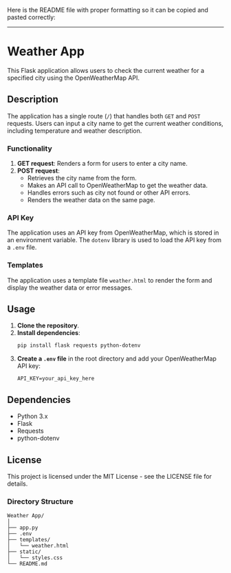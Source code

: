 Here is the README file with proper formatting so it can be copied and pasted correctly:

---

# Weather App

This Flask application allows users to check the current weather for a specified city using the OpenWeatherMap API.

## Description

The application has a single route (`/`) that handles both `GET` and `POST` requests. Users can input a city name to get the current weather conditions, including temperature and weather description.

### Functionality

1. **GET request**: Renders a form for users to enter a city name.
2. **POST request**: 
   - Retrieves the city name from the form.
   - Makes an API call to OpenWeatherMap to get the weather data.
   - Handles errors such as city not found or other API errors.
   - Renders the weather data on the same page.

### API Key

The application uses an API key from OpenWeatherMap, which is stored in an environment variable. The `dotenv` library is used to load the API key from a `.env` file.

### Templates

The application uses a template file `weather.html` to render the form and display the weather data or error messages.

## Usage

1. **Clone the repository**.
2. **Install dependencies**:
    ```sh
    pip install flask requests python-dotenv
    ```
3. **Create a `.env` file** in the root directory and add your OpenWeatherMap API key:
    ```
    API_KEY=your_api_key_here
    ```


## Dependencies

- Python 3.x
- Flask
- Requests
- python-dotenv

## License

This project is licensed under the MIT License - see the LICENSE file for details.

### Directory Structure

```
Weather App/
│
├── app.py
├── .env
├── templates/
│   └── weather.html
├── static/
│   └── styles.css
└── README.md
```
